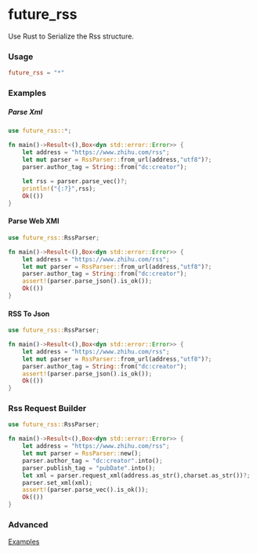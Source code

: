 # future_rss

Use Rust to Serialize the Rss structure.

### Usage

```toml
future_rss = "*"
```

### Examples

##### Parse Xml

```rust
use future_rss::*;

fn main()->Result<(),Box<dyn std::error::Error>> {
    let address = "https://www.zhihu.com/rss";
    let mut parser = RssParser::from_url(address,"utf8")?;
    parser.author_tag = String::from("dc:creator");
    
    let rss = parser.parse_vec()?;
    println!("{:?}",rss);    
    Ok(())
}
```
#### Parse Web XMl

```rust
use future_rss::RssParser;

fn main()->Result<(),Box<dyn std::error::Error>> {
    let address = "https://www.zhihu.com/rss";
    let mut parser = RssParser::from_url(address,"utf8")?;
    parser.author_tag = String::from("dc:creator");
    assert!(parser.parse_json().is_ok());
    Ok(())
}
```

#### RSS To Json

```rust
use future_rss::RssParser;

fn main()->Result<(),Box<dyn std::error::Error>> {
    let address = "https://www.zhihu.com/rss";
    let mut parser = RssParser::from_url(address,"utf8")?;
    parser.author_tag = String::from("dc:creator");
    assert!(parser.parse_json().is_ok());
    Ok(())
}
```

### Rss Request Builder

```rust
use future_rss::RssParser;

fn main()->Result<(),Box<dyn std::error::Error>> {
    let address = "https://www.zhihu.com/rss";
    let mut parser = RssParser::new();
    parser.author_tag = "dc:creator".into();
    parser.publish_tag = "pubDate".into();
    let xml = parser.request_xml(address.as_str(),charset.as_str())?;
    parser.set_xml(xml);
    assert!(parser.parse_vec().is_ok());
    Ok(())
}
```

### Advanced

[Examples](https://github.com/MeteorGX/future_rss_examples)
